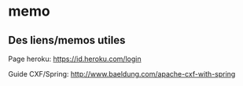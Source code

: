 # memo
## Des liens/memos utiles
Page heroku: https://id.heroku.com/login

Guide CXF/Spring: http://www.baeldung.com/apache-cxf-with-spring
